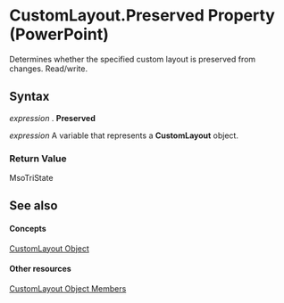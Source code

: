 
# CustomLayout.Preserved Property (PowerPoint)

Determines whether the specified custom layout is preserved from changes. Read/write.


## Syntax

 _expression_ . **Preserved**

 _expression_ A variable that represents a **CustomLayout** object.


### Return Value

MsoTriState


## See also


#### Concepts


[CustomLayout Object](67829704-0314-aed2-5415-6736cefc197e.md)
#### Other resources


[CustomLayout Object Members](19cab899-9b97-cab1-22f2-01bdbbd0e818.md)
